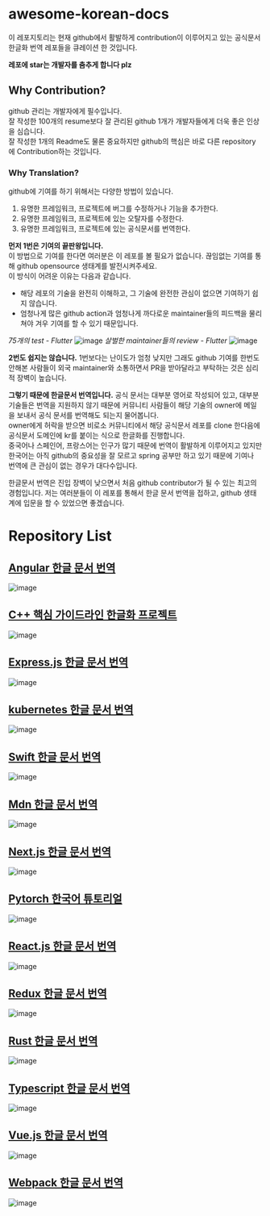 # awesome-korean-docs
이 레포지토리는 현재 github에서 활발하게 contribution이 이루어지고 있는 공식문서 한글화 번역 레포들을 큐레이션 한 것입니다.  

__레포에 star는 개발자를 춤추게 합니다 plz__
## Why Contribution?
github 관리는 개발자에게 필수입니다.  
잘 작성한 100개의 resume보다 잘 관리된 github 1개가 개발자들에게 더욱 좋은 인상을 심습니다.  
잘 작성한 1개의 Readme도 물론 중요하지만 github의 핵심은 바로 다른 repository에 Contribution하는 것입니다.  
### Why Translation?
github에 기여를 하기 위해서는 다양한 방법이 있습니다.  
1. 유명한 프레임워크, 프로젝트에 버그를 수정하거나 기능을 추가한다.
2. 유명한 프레임워크, 프로젝트에 있는 오탈자를 수정한다.
3. 유명한 프레임워크, 프로젝트에 있는 공식문서를 번역한다.

__먼저 1번은 기여의 끝판왕입니다.__  
이 방법으로 기여를 한다면 여러분은 이 레포를 볼 필요가 없습니다. 끊임없는 기여를 통해 github opensource 생태계를 발전시켜주세요.  
이 방식이 어려운 이유는 다음과 같습니다.
* 해당 레포의 기술을 완전히 이해하고, 그 기술에 완전한 관심이 없으면 기여하기 쉽지 않습니다.
* 엄청나게 많은 github action과 엄청나게 까다로운 maintainer들의 피드백을 물리쳐야 겨우 기여를 할 수 있기 때문입니다.

_75개의 test - Flutter_
![image](https://github.com/user-attachments/assets/b44eb9fc-032c-4a74-bef7-22586e758782)
_살벌한 maintainer들의 review - Flutter_
![image](https://github.com/user-attachments/assets/a288bdb7-9941-40db-b289-be672647025d)

__2번도 쉽지는 않습니다.__
1번보다는 난이도가 엄청 낮지만 그래도 github 기여를 한번도 안해본 사람들이 외국 maintainer와 소통하면서 PR을 받아달라고 부탁하는 것은 심리적 장벽이 높습니다.

__그렇기 때문에 한글문서 번역입니다.__
공식 문서는 대부분 영어로 작성되어 있고, 대부분 기술들은 번역을 지원하지 않기 때문에 커뮤니티 사람들이 해당 기술의 owner에 메일을 보내서 공식 문서를 번역해도 되는지 물어봅니다.  
owner에게 허락을 받으면 비로소 커뮤니티에서 해당 공식문서 레포를 clone 한다음에 공식문서 도메인에 kr를 붙이는 식으로 한글화를 진행합니다.  
중국어나 스페인어, 프랑스어는 인구가 많기 때문에 번역이 활발하게 이루어지고 있지만 한국어는 아직 github의 중요성을 잘 모르고 spring 공부만 하고 있기 때문에 기여나 번역에 큰 관심이 없는 경우가 대다수입니다.  

한글문서 번역은 진입 장벽이 낮으면서 처음 github contributor가 될 수 있는 최고의 경험입니다. 
저는 여러분들이 이 레포를 통해서 한글 문서 번역을 접하고, github 생태계에 입문을 할 수 있었으면 좋겠습니다.

# Repository List
## [Angular 한글 문서 번역](https://github.com/angular/angular)
![image](https://github.com/user-attachments/assets/9777d7e2-007e-4025-85c2-389a5eae5c8b)
## [C++ 핵심 가이드라인 한글화 프로젝트](https://github.com/CppKorea/CppCoreGuidelines)
![image](https://github.com/user-attachments/assets/db76d1ac-7dac-4ec0-a562-7bfcb45c1b32)
## [Express.js 한글 문서 번역](https://github.com/expressjs/expressjs.com)
![image](https://github.com/user-attachments/assets/6629bcaf-6d0a-4f2c-8354-0d71aaff836b)
## [kubernetes 한글 문서 번역](https://github.com/kubernetes/website/blob/main/README-ko.md)
![image](https://github.com/user-attachments/assets/504e2190-afbe-4c99-bef5-f137f902212a)
## [Swift 한글 문서 번역](https://github.com/bbiguduk/Swift_language_guide_kr)
![image](https://github.com/user-attachments/assets/fb63e752-2a15-4bf0-82f2-f70249a5f374)
## [Mdn 한글 문서 번역](https://github.com/mdn/translated-content)
![image](https://github.com/user-attachments/assets/b11acb13-ff41-4b63-865c-d0a1d40580c0)
## [Next.js 한글 문서 번역](https://github.com/luciancah/nextjs-ko)
![image](https://github.com/user-attachments/assets/85fa5e8a-80ff-4a79-acfb-d007cfd37a99)
## [Pytorch 한국어 튜토리얼](https://github.com/PyTorchKorea/tutorials-kr)
![image](https://github.com/user-attachments/assets/a35744ba-e297-4859-8c9e-7330871ea88c)
## [React.js 한글 문서 번역](https://github.com/reactjs/ko.react.dev)
![image](https://github.com/user-attachments/assets/abb37420-d2cb-4c3f-9384-59d87bbb7671)
## [Redux 한글 문서 번역](https://github.com/deminoth/redux)
![image](https://github.com/user-attachments/assets/680b77a7-d5ff-400b-9b57-f6af0e762191)
## [Rust 한글 문서 번역](https://github.com/rust-kr/doc.rust-kr.org)
![image](https://github.com/user-attachments/assets/8bec4041-8ddd-4b14-9708-8677b80246ec)
## [Typescript 한글 문서 번역](https://github.com/typescript-kr/typescript-kr.github.io)
![image](https://github.com/user-attachments/assets/6a2a5003-3cc5-4003-a453-568f43ba9030)
## [Vue.js 한글 문서 번역](https://github.com/vuejs-translations/docs-ko)
![image](https://github.com/user-attachments/assets/37052255-a74b-4ec4-a1e7-7c5e1fe0e122)
## [Webpack 한글 문서 번역](https://github.com/line/webpack.kr)
![image](https://github.com/user-attachments/assets/0a498cae-28e1-4fca-b8c9-8782209a4ef4)


